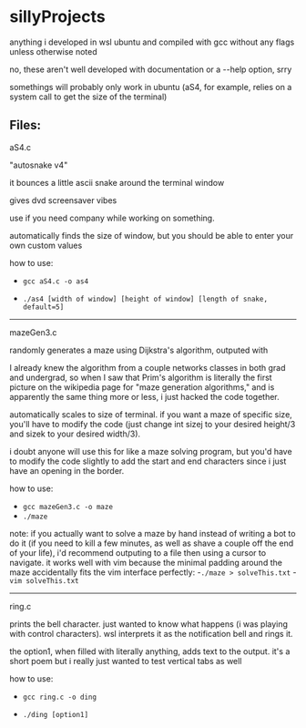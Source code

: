 # sillyProjects
anything i developed in wsl ubuntu and compiled with gcc without any flags unless otherwise noted

no, these aren't well developed with documentation or a --help option, srry

somethings will probably only work in ubuntu (aS4, for example, relies on a system call to get the size of the terminal)

Files:
--------------------------------------------------------
aS4.c

"autosnake v4"

it bounces a little ascii snake around the terminal window

gives dvd screensaver vibes

use if you need company while working on something.

automatically finds the size of window, but you should be able to enter your own custom values


how to use:

- ```gcc aS4.c -o as4```

- ```./as4 [width of window] [height of window] [length of snake, default=5]```

--------------------------------------------------------
mazeGen3.c

randomly generates a maze using Dijkstra's algorithm, outputed with 

I already knew the algorithm from a couple networks classes in both grad and undergrad, so when I saw that Prim's algorithm is literally the first picture on the wikipedia page for "maze generation algorithms," and is apparently the same thing more or less, i just hacked the code together.

automatically scales to size of terminal. if you want a maze of specific size, you'll have to modify the code (just change int sizej to your desired height/3 and sizek to your desired width/3).

i doubt anyone will use this for like a maze solving program, but you'd have to modify the code slightly to add the start and end characters since i just have an opening in the border.


how to use:
- ```gcc mazeGen3.c -o maze```
- ```./maze```

note:
if you actually want to solve a maze by hand instead of writing a bot to do it (if you need to kill a few minutes, as well as shave a couple off the end of your life), i'd recommend outputing to a file then using a cursor to navigate. it works well with vim because the minimal padding around the maze accidentally fits the vim interface perfectly:
-```./maze > solveThis.txt```
-```vim solveThis.txt```

--------------------------------------------------------
ring.c

prints the bell character. just wanted to know what happens (i was playing with control characters). wsl interprets it as the notification bell and rings it.

the option1, when filled with literally anything, adds text to the output. it's a short poem but i really just wanted to test vertical tabs as well


how to use:

- ```gcc ring.c -o ding```

- ```./ding [option1]```
